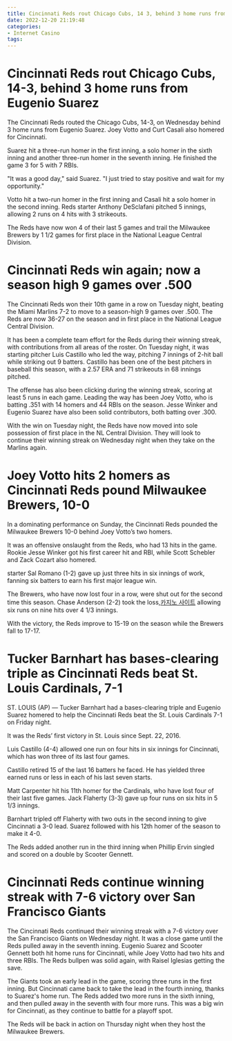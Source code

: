 ```yaml
---
title: Cincinnati Reds rout Chicago Cubs, 14 3, behind 3 home runs from Eugenio Suarez
date: 2022-12-20 21:19:48
categories:
- Internet Casino
tags:
---
```



#  Cincinnati Reds rout Chicago Cubs, 14-3, behind 3 home runs from Eugenio Suarez

The Cincinnati Reds routed the Chicago Cubs, 14-3, on Wednesday behind 3 home runs from Eugenio Suarez. Joey Votto and Curt Casali also homered for Cincinnati.

Suarez hit a three-run homer in the first inning, a solo homer in the sixth inning and another three-run homer in the seventh inning. He finished the game 3 for 5 with 7 RBIs.

"It was a good day," said Suarez. "I just tried to stay positive and wait for my opportunity."

Votto hit a two-run homer in the first inning and Casali hit a solo homer in the second inning. Reds starter Anthony DeSclafani pitched 5 innings, allowing 2 runs on 4 hits with 3 strikeouts.

The Reds have now won 4 of their last 5 games and trail the Milwaukee Brewers by 1 1/2 games for first place in the National League Central Division.

#  Cincinnati Reds win again; now a season high 9 games over .500

The Cincinnati Reds won their 10th game in a row on Tuesday night, beating the Miami Marlins 7-2 to move to a season-high 9 games over .500. The Reds are now 36-27 on the season and in first place in the National League Central Division.

It has been a complete team effort for the Reds during their winning streak, with contributions from all areas of the roster. On Tuesday night, it was starting pitcher Luis Castillo who led the way, pitching 7 innings of 2-hit ball while striking out 9 batters. Castillo has been one of the best pitchers in baseball this season, with a 2.57 ERA and 71 strikeouts in 68 innings pitched.

The offense has also been clicking during the winning streak, scoring at least 5 runs in each game. Leading the way has been Joey Votto, who is batting .351 with 14 homers and 44 RBIs on the season. Jesse Winker and Eugenio Suarez have also been solid contributors, both batting over .300.

With the win on Tuesday night, the Reds have now moved into sole possession of first place in the NL Central Division. They will look to continue their winning streak on Wednesday night when they take on the Marlins again.

#  Joey Votto hits 2 homers as Cincinnati Reds pound Milwaukee Brewers, 10-0

In a dominating performance on Sunday, the Cincinnati Reds pounded the Milwaukee Brewers 10-0 behind Joey Votto’s two homers.

It was an offensive onslaught from the Reds, who had 13 hits in the game. Rookie Jesse Winker got his first career hit and RBI, while Scott Schebler and Zack Cozart also homered.

 starter Sal Romano (1-2) gave up just three hits in six innings of work, fanning six batters to earn his first major league win.

The Brewers, who have now lost four in a row, were shut out for the second time this season. Chase Anderson (2-2) took the loss,[카지노 사이트](https://choegocasino.com/) allowing six runs on nine hits over 4 1/3 innings.

With the victory, the Reds improve to 15-19 on the season while the Brewers fall to 17-17.

#  Tucker Barnhart has bases-clearing triple as Cincinnati Reds beat St. Louis Cardinals, 7-1

ST. LOUIS (AP) — Tucker Barnhart had a bases-clearing triple and Eugenio Suarez homered to help the Cincinnati Reds beat the St. Louis Cardinals 7-1 on Friday night.

It was the Reds’ first victory in St. Louis since Sept. 22, 2016.

Luis Castillo (4-4) allowed one run on four hits in six innings for Cincinnati, which has won three of its last four games.

Castillo retired 15 of the last 16 batters he faced. He has yielded three earned runs or less in each of his last seven starts.

Matt Carpenter hit his 11th homer for the Cardinals, who have lost four of their last five games. Jack Flaherty (3-3) gave up four runs on six hits in 5 1/3 innings.

Barnhart tripled off Flaherty with two outs in the second inning to give Cincinnati a 3-0 lead. Suarez followed with his 12th homer of the season to make it 4-0.

The Reds added another run in the third inning when Phillip Ervin singled and scored on a double by Scooter Gennett.

#  Cincinnati Reds continue winning streak with 7-6 victory over San Francisco Giants

The Cincinnati Reds continued their winning streak with a 7-6 victory over the San Francisco Giants on Wednesday night. It was a close game until the Reds pulled away in the seventh inning. Eugenio Suarez and Scooter Gennett both hit home runs for Cincinnati, while Joey Votto had two hits and three RBIs. The Reds bullpen was solid again, with Raisel Iglesias getting the save.

The Giants took an early lead in the game, scoring three runs in the first inning. But Cincinnati came back to take the lead in the fourth inning, thanks to Suarez's home run. The Reds added two more runs in the sixth inning, and then pulled away in the seventh with four more runs. This was a big win for Cincinnati, as they continue to battle for a playoff spot.

The Reds will be back in action on Thursday night when they host the Milwaukee Brewers.